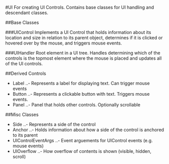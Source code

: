 ﻿#UI
For creating UI Controls. Contains base classes for UI handling and descendant classes.

##Base Classes

###UIControl
Implements a UI Control that holds information about its location and size in relation to its parent object, determines if it is 
clicked or hovered over by the mouse, and triggers mouse events.

###UIHandler
Root element in a UI tree. Handles determining which of the controls is the topmost element where the mouse is placed and updates all of the UI controls.

##Derived Controls
- Label
..- Represents a label for displaying text. Can trigger mouse events
- Button
..- Represents a clickable button with text. Triggers mouse events.
- Panel
..- Panel that holds other controls. Optionally scrollable

##Misc Classes
- Side
..- Represents a side of the control
- Anchor
..- Holds information about how a side of the control is anchored to its parent
- UIControlEventArgs
..- Event arguements for UIControl events (e.g. mouse events)
- UIOverflow
..- How overflow of contents is shown (visible, hidden, scroll)